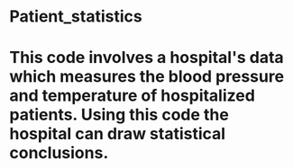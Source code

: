 # Patient_statistics
# This code involves a hospital's data which measures the blood pressure and temperature of hospitalized patients. Using this code the hospital can draw statistical conclusions. 
